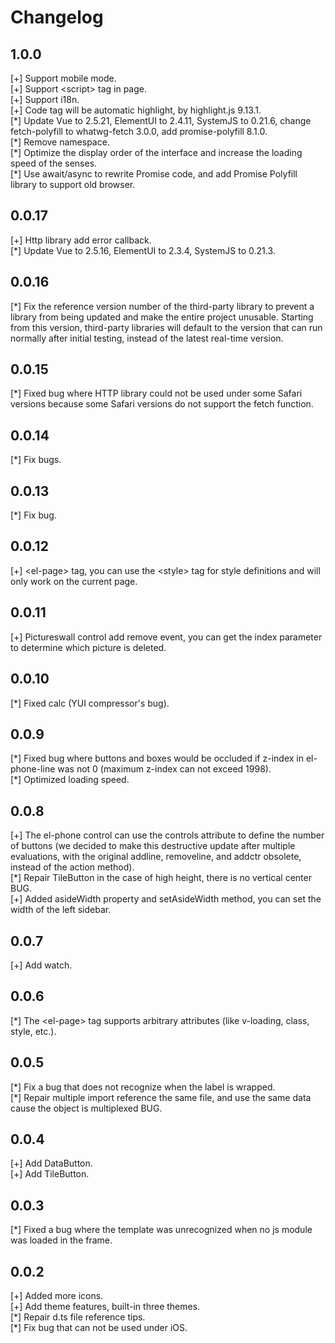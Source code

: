 # Changelog

## 1.0.0
[+] Support mobile mode.  
[+] Support &lt;script&gt; tag in page.  
[+] Support i18n.  
[+] Code tag will be automatic highlight, by highlight.js 9.13.1.  
[\*] Update Vue to 2.5.21, ElementUI to 2.4.11, SystemJS to 0.21.6, change fetch-polyfill to whatwg-fetch 3.0.0, add promise-polyfill 8.1.0.  
[\*] Remove namespace.  
[\*] Optimize the display order of the interface and increase the loading speed of the senses.  
[\*] Use await/async to rewrite Promise code, and add Promise Polyfill library to support old browser.

## 0.0.17
[+] Http library add error callback.  
[\*] Update Vue to 2.5.16, ElementUI to 2.3.4, SystemJS to 0.21.3.

## 0.0.16
[\*] Fix the reference version number of the third-party library to prevent a library from being updated and make the entire project unusable. Starting from this version, third-party libraries will default to the version that can run normally after initial testing, instead of the latest real-time version.

## 0.0.15
[\*] Fixed bug where HTTP library could not be used under some Safari versions because some Safari versions do not support the fetch function.

## 0.0.14
[\*] Fix bugs.

## 0.0.13
[\*] Fix bug.

## 0.0.12
[+] &lt;el-page&gt; tag, you can use the &lt;style&gt; tag for style definitions and will only work on the current page.

## 0.0.11
[+] Pictureswall control add remove event, you can get the index parameter to determine which picture is deleted.

## 0.0.10
[\*] Fixed calc (YUI compressor's bug).

## 0.0.9
[\*] Fixed bug where buttons and boxes would be occluded if z-index in el-phone-line was not 0 (maximum z-index can not exceed 1998).  
[\*] Optimized loading speed.

## 0.0.8
[+] The el-phone control can use the controls attribute to define the number of buttons (we decided to make this destructive update after multiple evaluations, with the original addline, removeline, and addctr obsolete, instead of the action method).  
[\*] Repair TileButton in the case of high height, there is no vertical center BUG.  
[+] Added asideWidth property and setAsideWidth method, you can set the width of the left sidebar.

## 0.0.7
[+] Add watch.

## 0.0.6
[\*] The &lt;el-page&gt; tag supports arbitrary attributes (like v-loading, class, style, etc.).

## 0.0.5
[\*] Fix a bug that does not recognize when the label is wrapped.  
[\*] Repair multiple import reference the same file, and use the same data cause the object is multiplexed BUG.

## 0.0.4
[+] Add DataButton.  
[+] Add TileButton.

## 0.0.3
[\*] Fixed a bug where the template was unrecognized when no js module was loaded in the frame.

## 0.0.2
[+] Added more icons.  
[+] Add theme features, built-in three themes.  
[\*] Repair d.ts file reference tips.  
[\*] Fix bug that can not be used under iOS.